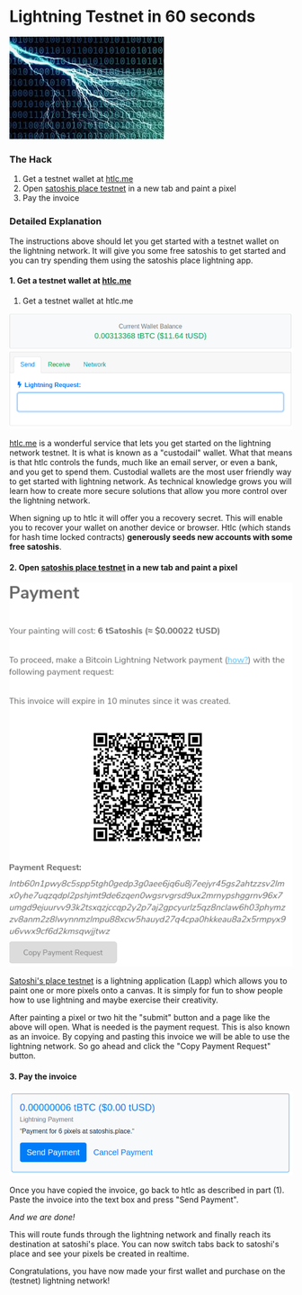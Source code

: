 # Lightning Testnet in 60 seconds

![](../.gitbook/assets/ln.png)

### The Hack

1. Get a testnet wallet at [htlc.me](https://htlc.me/)
2. Open [satoshis place testnet](https://testnet.satoshis.place) in a new tab and paint a pixel
3. Pay the invoice

### Detailed Explanation

The instructions above should let you get started with a testnet wallet on the lightning network.  It will give you some free satoshis to get started and you can try spending them using the satoshis place lightning app.

#### 1. Get a testnet wallet at [htlc.me](https://htlc.me/)

1. Get a testnet wallet at htlc.me

![Example HTLC wallet](../.gitbook/assets/htlc.png)

[htlc.me](https://htlc.me) is a wonderful service that lets you get started on the lightning network testnet.  It is what is known as a "custodail" wallet.  What that means is that htlc controls the funds, much like an email server, or even a bank, and you get to spend them.  Custodial wallets are the most user friendly way to get started with lightning network.  As technical knowledge grows you will learn how to create more secure solutions that allow you more control over the lightning network.

When signing up to htlc it will offer you a recovery secret.  This will enable you to recover your wallet on another device or browser.  Htlc \(which stands for hash time locked contracts\) **generously seeds new accounts with some free satoshis**.  

#### 2. Open [satoshis place testnet](https://testnet.satoshis.place) in a new tab and paint a pixel

![Invoice for satoshi&apos;s place](../.gitbook/assets/satoshisplace%20%281%29.png)

[Satoshi's place testnet](https://testnet.satoshis.place/) is a lightning application \(Lapp\) which allows you to paint one or more pixels onto a canvas.  It is simply for fun to show people how to use lightning and maybe exercise their creativity.

After painting a pixel or two hit the "submit" button and a page like the above will open.  What is needed is the payment request.  This is also known as an invoice.  By copying and pasting this invoice we will be able to use the lightning network.  So go ahead and click the "Copy Payment Request" button.

#### 3. Pay the invoice

![](../.gitbook/assets/htlc2.png)

Once you have copied the invoice, go back to htlc as described in part \(1\).  Paste the invoice into the text box and press "Send Payment".

_And we are done!_

This will route funds through the lightning network and finally reach its destination at satoshi's place.  You can now switch tabs back to satoshi's place and see your pixels be created in realtime.

Congratulations, you have now made your first wallet and purchase on the \(testnet\) lightning network!

